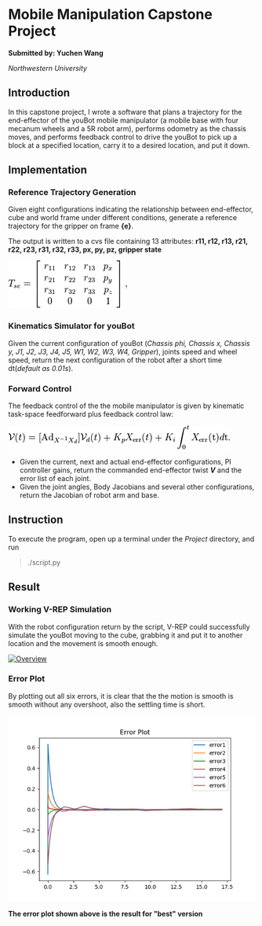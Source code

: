 # Mobile Manipulation Capstone Project
**Submitted by: Yuchen Wang**

*Northwestern University*

## Introduction
In this capstone project, I wrote a software that plans a trajectory for the end-effector of the youBot mobile manipulator (a mobile base with four mecanum wheels and a 5R robot arm), performs odometry as the chassis moves, and performs feedback control to drive the youBot to pick up a block at a specified location, carry it to a desired location, and put it down.

## Implementation
### Reference Trajectory Generation
Given eight configurations indicating the relationship between end-effector, cube and world frame under different conditions, generate a reference trajectory for the gripper on frame **{e}**.

The output is written to a cvs file containing 13 attributes: **r11, r12, r13, r21, r22, r23, r31, r32, r33, px, py, pz, gripper state**

![Tse](https://github.com/yuchnw/mobilemanipulation/blob/master/results/Tse.png)

### Kinematics Simulator for youBot
Given the current configuration of youBot (*Chassis phi, Chassis x, Chassis y, J1, J2, J3, J4, J5, W1, W2, W3, W4, Gripper*), joints speed and wheel speed, return the next configuration of the robot after a short time dt(*default as 0.01s*).

### Forward Control
The feedback control of the the mobile manipulator is given by kinematic task-space feedforward plus feedback control law:

![control](https://github.com/yuchnw/mobilemanipulation/blob/master/results/control_law.png)

* Given the current, next and actual end-effector configurations, PI controller gains, return the commanded end-effector twist ***V*** and the error list of each joint.
* Given the joint angles, Body Jacobians and several other configurations, return the Jacobian of robot arm and base.

## Instruction
To execute the program, open up a terminal under the *Project* directory, and run
>./script.py

## Result
### Working V-REP Simulation
With the robot configuration return by the script, V-REP could successfully simulate the youBot moving to the cube, grabbing it and put it to another location and the movement is smooth enough.

[![Overview](https://img.youtube.com/vi/u4-wIAu_VUQ/0.jpg)](https://www.youtube.com/watch?v=u4-wIAu_VUQ)

### Error Plot
By plotting out all six errors, it is clear that the the motion is smooth is smooth without any overshoot, also the settling time is short.

![error](https://github.com/yuchnw/mobilemanipulation/blob/master/results/best/error_plots.png)

**The error plot shown above is the result for "best" version**